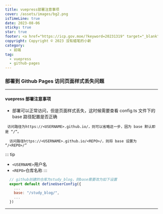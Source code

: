 ```yaml
---
title: vuepress部署注意事项
cover: /assets/images/bg2.png
isTimeLine: true
date: 2023-08-06
sticky: true
star: true
footer: <a href="https://icp.gov.moe/?keyword=20231319" target="_blank">萌 ICP 备 20231319 号</a>
copyright: Copyright © 2023 没有蜡笔的小新
category:
  - 前端
tag:
  - vuepress
  - github-pages
---
```


### 部署到 Github Pages 访问页面样式丢失问题

---

#### vuepress 部署注意事项

- 部署可以正常访问，但是页面样式丢失，这时候需要查看 config.ts 文件下的 base 路径配置是否正确

```
 访问路径为https://<USERNAME>.github.io/，则可以省略这一步，因为 base 默认即是 “/”。
```

```
  访问路径https://<USERNAME>.github.io/<REPO>/，则将 base 设置为 “/<REPO>/”
```

::: tip

- `<USERNAME>`用户名
- `<REPO>`仓库名称
  :::

```js
  // github创建的仓库为study_blog，则base需要改为如下设置
  export default defineUserConfig({
    ...
    base: "/study_blog/",
    ...
  })
```
---
